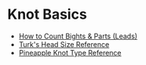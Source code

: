 # Knot Basics

* [How to Count Bights & Parts (Leads)](count-bights-parts.md)
* [Turk's Head Size Reference](tk-size-reference.md)
* [Pineapple Knot Type Reference](pineapple-type-reference.md)


